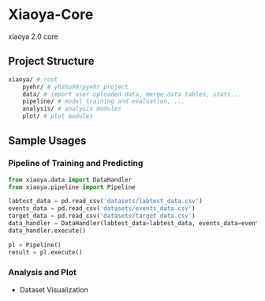 # Xiaoya-Core

xiaoya 2.0 core

## Project Structure

```bash
xiaoya/ # root
    pyehr/ # yhzhu99/pyehr project
    data/ # import user uploaded data, merge data tables, stats...
    pipeline/ # model training and evaluation, ...
    analysis/ # analysis modules
    plot/ # plot modules
```

## Sample Usages

### Pipeline of Training and Predicting

```python
from xiaoya.data import DataHandler
from xiaoya.pipeline import Pipeline

labtest_data = pd.read_csv('datasets/labtest_data.csv')
events_data = pd.read_csv('datasets/events_data.csv')
target_data = pd.read_csv('datasets/target_data.csv')
data_handler = DataHandler(labtest_data=labtest_data, events_data=events_data, target_data=target_data)
data_handler.execute()

pl = Pipeline()
result = pl.execute()
```

### Analysis and Plot

* Dataset Visualization
